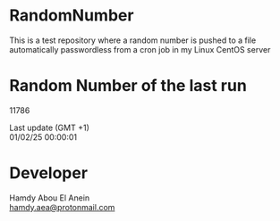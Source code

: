 # RandomNumber    
This is a test repository where a random number is pushed to a file automatically passwordless from a cron job in my Linux CentOS server    
# Random Number of the last run   
11786
      
Last update (GMT +1)    
01/02/25 00:00:01
# Developer    
Hamdy Abou El Anein   
hamdy.aea@protonmail.com
